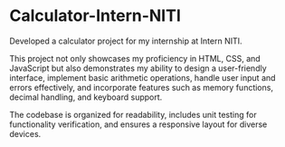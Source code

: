 # Calculator-Intern-NITI



Developed a calculator project for my internship at Intern NITI. 

This project not only showcases my proficiency in HTML, CSS, and JavaScript but also demonstrates my ability to design a user-friendly interface, implement basic arithmetic operations, handle user input and errors effectively, and incorporate features such as memory functions, decimal handling, and keyboard support. 

The codebase is organized for readability, includes unit testing for functionality verification, and ensures a responsive layout for diverse devices.
